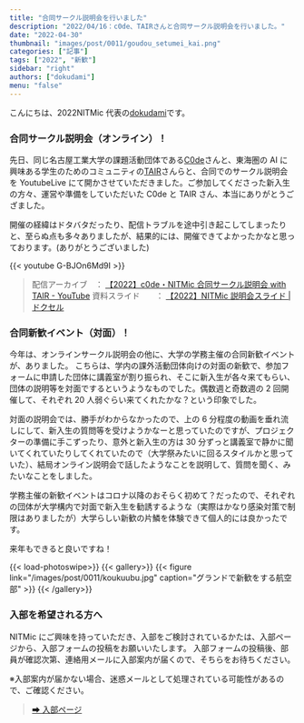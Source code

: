 ```yaml
---
title: "合同サークル説明会を行いました"
description: "2022/04/16：c0de、TAIRさんと合同サークル説明会を行いました。"
date: "2022-04-30"
thumbnail: "images/post/0011/goudou_setumei_kai.png"
categories: ["記事"]
tags: ["2022", "新歓"]
sidebar: "right"
authors: ["dokudami"]
menu: "false"
---
```


こんにちは、2022NITMic 代表の[dokudami](http://nitmic.club.nitech.ac.jp/authors/dokudami/)です。

### 合同サークル説明会（オンライン）！

先日、同じ名古屋工業大学の課題活動団体である[C0de](https://twitter.com/c0demattari)さんと、東海圏の AI に興味ある学生のためのコミュニティの[TAIR](https://twitter.com/tairproject)さんらと、合同でのサークル説明会を YoutubeLive にて開かさせていただきました。ご参加してくださった新入生の方々、運営や準備をしていただいた C0de と TAIR さん、本当にありがとうござました。

開催の経緯はドタバタだったり、配信トラブルを途中引き起こしてしまったりと、至らぬ点も多々ありましたが、結果的には、開催できてよかったかなと思っております。(ありがとうございました)

{{< youtube G-BJOn6Md9I >}}

> 配信アーカイブ　： [【2022】c0de・NITMic 合同サークル説明会 with TAIR - YouTube](https://www.youtube.com/watch?v=MB_o8w3Q1mc)
> 資料スライド　　： [【2022】NITMic 説明会スライド | ドクセル](https://www.docswell.com/s/dokudami/Z346JK-2022-04-21-024719)

### 合同新歓イベント（対面）！

今年は、オンラインサークル説明会の他に、大学の学務主催の合同新歓イベントが、ありました。
こちらは、学内の課外活動団体向けの対面の新歓で、参加フォームに申請した団体に講義室が割り振られ、そこに新入生が各々来てもらい、団体の説明等を対面でするというようなものでした。偶数週と奇数週の 2 回開催して、それぞれ 20 人弱ぐらい来てくれたかな？という印象でした。

対面の説明会では、勝手がわからなかったので、上の 6 分程度の動画を垂れ流しにして、新入生の質問等を受けようかなーと思っていたのですが、プロジェクターの準備に手こずったり、意外と新入生の方は 30 分ずっと講義室で静かに聞いてくれていたりしてくれていたので（大学祭みたいに回るスタイルかと思っていた）、結局オンライン説明会で話したようなことを説明して、質問を聞く、みたいなことをしました。

学務主催の新歓イベントはコロナ以降のおそらく初めて？だったので、それぞれの団体が大学構内で対面で新入生を勧誘するような（実際はかなり感染対策で制限はありましたが）大学らしい新歓の片鱗を体験できて個人的には良かったです。

来年もできると良いですね！

<!-- prettier-ignore-start -->
{{< load-photoswipe>}}
{{< gallery>}}
  {{< figure link="/images/post/0011/koukuubu.jpg" caption="グランドで新歓をする航空部" >}}
{{< /gallery>}}
<!-- prettier-ignore-end -->

### 入部を希望される方へ

NITMic にご興味を持っていただき、入部をご検討されているかたは、入部ページから、入部フォームの投稿をお願いいたします。
入部フォームの投稿後、部員が確認次第、連絡用メールに入部案内が届くので、そちらをお待ちください。

※入部案内が届かない場合、迷惑メールとして処理されている可能性があるので、ご確認ください。

> [➡ 入部ページ](http://nitmic.club.nitech.ac.jp/top/join/)
